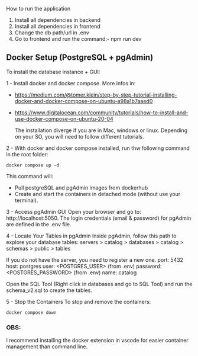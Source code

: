 How to run the application

1. Install all dependencies in backend
2. Install all dependencies in frontend
3. Change the db path/url in .env
4. Go to frontend and run the command:- npm run dev




## Docker Setup (PostgreSQL + pgAdmin)
To install the database instance + GUI:

1 - Install docker and docker compose.
More infos in:
- https://medium.com/@tomer.klein/step-by-step-tutorial-installing-docker-and-docker-compose-on-ubuntu-a98a1b7aaed0
- https://www.digitalocean.com/community/tutorials/how-to-install-and-use-docker-compose-on-ubuntu-20-04

   The installation diverge if you are in Mac, windows or linux. Depending on your SO, you will need to follow different tutorials.

2 - With docker and docker compose installed, run thw following command in the root folder:
   ```
   docker compose up -d
   ```
   This command will:
   - Pull postgreSQL and pgAdmin images from dockerhub
   - Create and start the containers in detached mode (without use your terminal).

3 - Access pgAdmin GUI
   Open your browser and go to:
   http://localhost:5050.
  The login credentials (email & password) for pgAdmin are defined in the .env file.

4 - Locate Your Tables in pgAdmin
   Inside pgAdmin, follow this path to explore your database tables:
   servers > catalog > databases > catalog > schemas > public > tables

   If you do not have the server, you need to register a new one.
   port: 5432
   host: postgres
   user: <POSTGRES_USER> (from .env)
   password: <POSTGRES_PASSWORD> (from .env)
   name: catalog

   Open the SQL Tool (Right click in databases and go to SQL Tool) and run the schema_v2.sql to
   create the tables.

5 - Stop the Containers
   To stop and remove the containers:
   ```
   docker compose down
   ```
### OBS:
I recommend installing the docker extension in vscode for easier container management than command line.